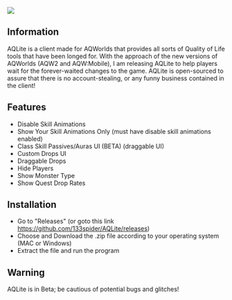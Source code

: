 ![](https://i.imgur.com/B9FFkEg.png)


## Information

AQLite is a client made for AQWorlds that provides all sorts of Quality of Life tools that have been longed for. With the approach of the new versions of AQWorlds (AQW2 and AQW:Mobile), I am releasing AQLite to help players wait for the forever-waited changes to the game. AQLite is open-sourced to assure that there is no account-stealing, or any funny business contained in the client!

## Features
* Disable Skill Animations
* Show Your Skill Animations Only (must have disable skill animations enabled)
* Class Skill Passives/Auras UI (BETA) (draggable UI)
* Custom Drops UI
* Draggable Drops
* Hide Players
* Show Monster Type
* Show Quest Drop Rates

## Installation
* Go to "Releases" (or goto this link https://github.com/133spider/AQLite/releases)
* Choose and Download the .zip file according to your operating system (MAC or Windows)
* Extract the file and run the program

## Warning

AQLite is in Beta; be cautious of potential bugs and glitches!
